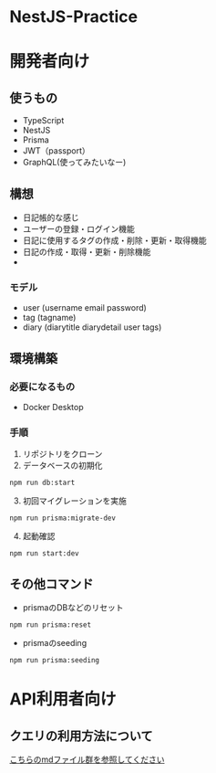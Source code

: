 
# NestJS-Practice

# 開発者向け

## 使うもの
- TypeScript
- NestJS
- Prisma
- JWT（passport）
- GraphQL(使ってみたいなー)

## 構想
- 日記帳的な感じ
- ユーザーの登録・ログイン機能
- 日記に使用するタグの作成・削除・更新・取得機能
- 日記の作成・取得・更新・削除機能
- 

### モデル
- user (username email password)
- tag (tagname)
- diary (diarytitle diarydetail user tags)

## 環境構築

### 必要になるもの
- Docker Desktop

### 手順
1. リポジトリをクローン
2. データベースの初期化
```
npm run db:start
```
3. 初回マイグレーションを実施
```
npm run prisma:migrate-dev
```
4. 起動確認
```
npm run start:dev
```

## その他コマンド

- prismaのDBなどのリセット
```
npm run prisma:reset
```

- prismaのseeding
```
npm run prisma:seeding
```

# API利用者向け

## クエリの利用方法について
[こちらのmdファイル群を参照してください](https://github.com/kirby0113/NestJS-Practice/tree/main/schema-example)
